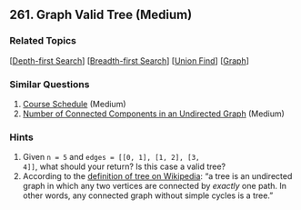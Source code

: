 <!--|This file generated by command(leetcode description); DO NOT EDIT.    |-->
<!--+----------------------------------------------------------------------+-->
<!--|@author    Openset <openset.wang@gmail.com>                           |-->
<!--|@link      https://github.com/openset                                 |-->
<!--|@home      https://github.com/openset/leetcode                        |-->
<!--+----------------------------------------------------------------------+-->

## 261. Graph Valid Tree (Medium)



### Related Topics
  [[Depth-first Search](https://github.com/openset/leetcode/tree/master/tag/depth-first-search/README.md)]
  [[Breadth-first Search](https://github.com/openset/leetcode/tree/master/tag/breadth-first-search/README.md)]
  [[Union Find](https://github.com/openset/leetcode/tree/master/tag/union-find/README.md)]
  [[Graph](https://github.com/openset/leetcode/tree/master/tag/graph/README.md)]

### Similar Questions
  1. [Course Schedule](https://github.com/openset/leetcode/tree/master/problems/course-schedule) (Medium)
  1. [Number of Connected Components in an Undirected Graph](https://github.com/openset/leetcode/tree/master/problems/number-of-connected-components-in-an-undirected-graph) (Medium)

### Hints
  1. Given <code>n = 5</code> and <code>edges = [[0, 1], [1, 2], [3, 4]]</code>, what should your return? Is this case a valid tree?
  1. According to the <a href="https://en.wikipedia.org/wiki/Tree_(graph_theory)" target="_blank">definition of tree on Wikipedia</a>: “a tree is an undirected graph in which any two vertices are connected by <i>exactly</i> one path. In other words, any connected graph without simple cycles is a tree.”
